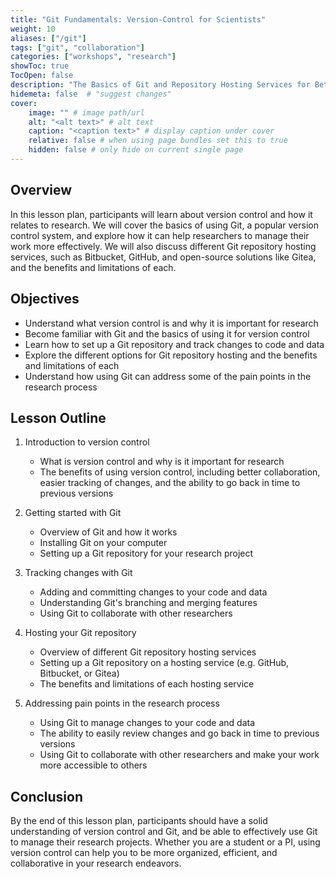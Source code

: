 ```yaml
---
title: "Git Fundamentals: Version-Control for Scientists"
weight: 10
aliases: ["/git"]
tags: ["git", "collaboration"]
categories: ["workshops", "research"]
showToc: true
TocOpen: false
description: "The Basics of Git and Repository Hosting Services for Better Research Tracking and Collaboration"
hidemeta: false  # "suggest changes"
cover:
    image: "" # image path/url
    alt: "<alt text>" # alt text
    caption: "<caption text>" # display caption under cover
    relative: false # when using page bundles set this to true
    hidden: false # only hide on current single page
---
```


## Overview

In this lesson plan, participants will learn about version control and how it relates to research. We will cover the basics of using Git, a popular version control system, and explore how it can help researchers to manage their work more effectively. We will also discuss different Git repository hosting services, such as Bitbucket, GitHub, and open-source solutions like Gitea, and the benefits and limitations of each.

## Objectives

- Understand what version control is and why it is important for research
- Become familiar with Git and the basics of using it for version control
- Learn how to set up a Git repository and track changes to code and data
- Explore the different options for Git repository hosting and the benefits and limitations of each
- Understand how using Git can address some of the pain points in the research process

## Lesson Outline

1. Introduction to version control
    - What is version control and why is it important for research
    - The benefits of using version control, including better collaboration, easier tracking of changes, and the ability to go back in time to previous versions

2. Getting started with Git
    - Overview of Git and how it works
    - Installing Git on your computer
    - Setting up a Git repository for your research project

3. Tracking changes with Git
    - Adding and committing changes to your code and data
    - Understanding Git's branching and merging features
    - Using Git to collaborate with other researchers

4. Hosting your Git repository
    - Overview of different Git repository hosting services
    - Setting up a Git repository on a hosting service (e.g. GitHub, Bitbucket, or Gitea)
    - The benefits and limitations of each hosting service

5. Addressing pain points in the research process
    - Using Git to manage changes to your code and data
    - The ability to easily review changes and go back in time to previous versions
    - Using Git to collaborate with other researchers and make your work more accessible to others

## Conclusion

By the end of this lesson plan, participants should have a solid understanding of version control and Git, and be able to effectively use Git to manage their research projects. Whether you are a student or a PI, using version control can help you to be more organized, efficient, and collaborative in your research endeavors.

